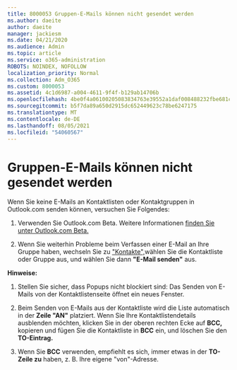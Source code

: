 ```yaml
---
title: 8000053 Gruppen-E-Mails können nicht gesendet werden
ms.author: daeite
author: daeite
manager: jackiesm
ms.date: 04/21/2020
ms.audience: Admin
ms.topic: article
ms.service: o365-administration
ROBOTS: NOINDEX, NOFOLLOW
localization_priority: Normal
ms.collection: Adm_O365
ms.custom: 8000053
ms.assetid: 4c1d6987-a004-4611-9f4f-b129ab14706b
ms.openlocfilehash: 4be0f4a06100205083834763e39552a1daf008488232fbe681c3ab71e549f764
ms.sourcegitcommit: b5f7da89a650d2915dc652449623c78be6247175
ms.translationtype: MT
ms.contentlocale: de-DE
ms.lasthandoff: 08/05/2021
ms.locfileid: "54060567"
---
```

# <a name="unable-to-send-group-emails"></a>Gruppen-E-Mails können nicht gesendet werden

Wenn Sie keine E-Mails an Kontaktlisten oder Kontaktgruppen in Outlook.com senden können, versuchen Sie Folgendes:
  
1. Verwenden Sie Outlook.com Beta. Weitere Informationen [finden Sie unter Outlook.com Beta.](https://support.office.com/article/e2261c7f-d413-4084-8f22-21282f42d8cf)
    
2. Wenn Sie weiterhin Probleme beim Verfassen einer E-Mail an Ihre Gruppe haben, wechseln Sie zu ["Kontakte",](https://outlook.live.com/people/)wählen Sie die Kontaktliste oder Gruppe aus, und wählen Sie dann **"E-Mail senden"** aus.
    
 **Hinweise:**
  
1. Stellen Sie sicher, dass Popups nicht blockiert sind: Das Senden von E-Mails von der Kontaktlistenseite öffnet ein neues Fenster.
    
2. Beim Senden von E-Mails aus der Kontaktliste wird die Liste automatisch in der **Zeile "AN"** platziert. Wenn Sie Ihre Kontaktlistendetails ausblenden möchten, klicken Sie in der oberen rechten Ecke auf **BCC,** kopieren und fügen Sie die Kontaktliste in **BCC** ein, und löschen Sie den **TO-Eintrag.** 
    
3. Wenn Sie **BCC** verwenden, empfiehlt es sich, immer etwas in der **TO-Zeile zu** haben, z. B. Ihre eigene "von"-Adresse. 
    

